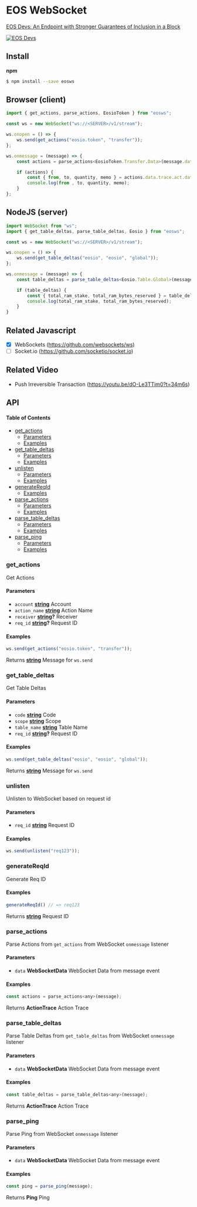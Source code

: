 # EOS WebSocket

[EOS Devs: An Endpoint with Stronger Guarantees of Inclusion in a Block](https://www.youtube.com/watch?v=c0FNiv0aVZU&feature=youtu.be)

[![EOS Devs](https://i.ytimg.com/vi/c0FNiv0aVZU/hq720.jpg?sqp=-oaymwEhCK4FEIIDSFryq4qpAxMIARUAAAAAGAElAADIQj0AgKJD&rs=AOn4CLC9AqY7ePSHIlEPpmMJIQRTuqBAZg)](https://www.youtube.com/watch?v=c0FNiv0aVZU&feature=youtu.be)

## Install

**npm**

```bash
$ npm install --save eosws
```

## Browser (client)

```javascript
import { get_actions, parse_actions, EosioToken } from "eosws";

const ws = new WebSocket("ws://<SERVER>/v1/stream");

ws.onopen = () => {
    ws.send(get_actions("eosio.token", "transfer"));
};

ws.onmessage = (message) => {
    const actions = parse_actions<EosioToken.Transfer.Data>(message.data);

    if (actions) {
        const { from, to, quantity, memo } = actions.data.trace.act.data;
        console.log(from , to, quantity, memo);
    }
};
```

## NodeJS (server)

```ts
import WebSocket from "ws";
import { get_table_deltas, parse_table_deltas, Eosio } from "eosws";

const ws = new WebSocket("ws://<SERVER>/v1/stream");

ws.onopen = () => {
    ws.send(get_table_deltas("eosio", "eosio", "global"));
};

ws.onmessage = (message) => {
    const table_deltas = parse_table_deltas<Eosio.Table.Global>(message.data);

    if (table_deltas) {
        const { total_ram_stake, total_ram_bytes_reserved } = table_deltas.data.row;
        console.log(total_ram_stake, total_ram_bytes_reserved);
    }
}
```

## Related Javascript

-   [x] WebSockets (<https://github.com/websockets/ws>)
-   [ ] Socket.io (<https://github.com/socketio/socket.io>)

## Related Video

-   Push Irreversible Transaction (<https://youtu.be/dO-Le3TTim0?t=34m6s>)

## API

<!-- Generated by documentation.js. Update this documentation by updating the source code. -->

#### Table of Contents

-   [get_actions](#get_actions)
    -   [Parameters](#parameters)
    -   [Examples](#examples)
-   [get_table_deltas](#get_table_deltas)
    -   [Parameters](#parameters-1)
    -   [Examples](#examples-1)
-   [unlisten](#unlisten)
    -   [Parameters](#parameters-2)
    -   [Examples](#examples-2)
-   [generateReqId](#generatereqid)
    -   [Examples](#examples-3)
-   [parse_actions](#parse_actions)
    -   [Parameters](#parameters-3)
    -   [Examples](#examples-4)
-   [parse_table_deltas](#parse_table_deltas)
    -   [Parameters](#parameters-4)
    -   [Examples](#examples-5)
-   [parse_ping](#parse_ping)
    -   [Parameters](#parameters-5)
    -   [Examples](#examples-6)

### get_actions

Get Actions

#### Parameters

-   `account` **[string](https://developer.mozilla.org/docs/Web/JavaScript/Reference/Global_Objects/String)** Account
-   `action_name` **[string](https://developer.mozilla.org/docs/Web/JavaScript/Reference/Global_Objects/String)** Action Name
-   `receiver` **[string](https://developer.mozilla.org/docs/Web/JavaScript/Reference/Global_Objects/String)?** Receiver
-   `req_id` **[string](https://developer.mozilla.org/docs/Web/JavaScript/Reference/Global_Objects/String)?** Request ID

#### Examples

```javascript
ws.send(get_actions("eosio.token", "transfer"));
```

Returns **[string](https://developer.mozilla.org/docs/Web/JavaScript/Reference/Global_Objects/String)** Message for `ws.send`

### get_table_deltas

Get Table Deltas

#### Parameters

-   `code` **[string](https://developer.mozilla.org/docs/Web/JavaScript/Reference/Global_Objects/String)** Code
-   `scope` **[string](https://developer.mozilla.org/docs/Web/JavaScript/Reference/Global_Objects/String)** Scope
-   `table_name` **[string](https://developer.mozilla.org/docs/Web/JavaScript/Reference/Global_Objects/String)** Table Name
-   `req_id` **[string](https://developer.mozilla.org/docs/Web/JavaScript/Reference/Global_Objects/String)?** Request ID

#### Examples

```javascript
ws.send(get_table_deltas("eosio", "eosio", "global"));
```

Returns **[string](https://developer.mozilla.org/docs/Web/JavaScript/Reference/Global_Objects/String)** Message for `ws.send`

### unlisten

Unlisten to WebSocket based on request id

#### Parameters

-   `req_id` **[string](https://developer.mozilla.org/docs/Web/JavaScript/Reference/Global_Objects/String)** Request ID

#### Examples

```javascript
ws.send(unlisten("req123"));
```

### generateReqId

Generate Req ID

#### Examples

```javascript
generateReqId() // => req123
```

Returns **[string](https://developer.mozilla.org/docs/Web/JavaScript/Reference/Global_Objects/String)** Request ID

### parse_actions

Parse Actions from `get_actions` from WebSocket `onmessage` listener

#### Parameters

-   `data` **WebSocketData** WebSocket Data from message event

#### Examples

```javascript
const actions = parse_actions<any>(message);
```

Returns **ActionTrace** Action Trace

### parse_table_deltas

Parse Table Deltas from `get_table_deltas` from WebSocket `onmessage` listener

#### Parameters

-   `data` **WebSocketData** WebSocket Data from message event

#### Examples

```javascript
const table_deltas = parse_table_deltas<any>(message);
```

Returns **ActionTrace** Action Trace

### parse_ping

Parse Ping from WebSocket `onmessage` listener

#### Parameters

-   `data` **WebSocketData** WebSocket Data from message event

#### Examples

```javascript
const ping = parse_ping(message);
```

Returns **Ping** Ping
